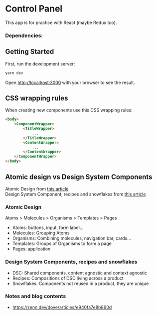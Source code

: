 # Control Panel

This app is for practice with React (maybe Redux too).

### Dependencies:



## Getting Started

First, run the development server:

```bash
yarn dev
```

Open [http://localhost:3000](http://localhost:3000) with your browser to see the result.

## CSS wrapping rules

When creating new components use this CSS wrapping rules:

```html
<body>
    <ComponentWrapper>
        <TitleWrapper>
            ...
        </TitleWrapper>
        <ContentWrapper>
            ...
        </ContentWrapper>
    </ComponentWrapper>
</body>
```

## Atomic design vs Design System Components

Atomic Design from [this article](https://medium.com/@janelle.wg/atomic-design-pattern-how-to-structure-your-react-application-2bb4d9ca5f97)  
Design System Component, recipes and snowflakes from [this article](https://medium.com/@janelle.wg/atomic-design-pattern-how-to-structure-your-react-application-2bb4d9ca5f97)

### Atomic Design

Atoms > Molecules > Organisms > Templates > Pages

- Atoms: buttons, input, form label...
- Molecules: Grouping Atoms
- Organisms: Combining molecules, navigation bar, cards...
- Templates: Groups of Organisms to form a page
- Pages: application

### Design System Components, recipes and snowflakes

- DSC: Shared components, content agnostic and context agnostic
- Recipes: Compositions of DSC living across a product
- Snowflakes: Components not reused in a product, they are unique

### Notes and blog contents

- https://zenn.dev/dove/articles/e940fa7e8b860d